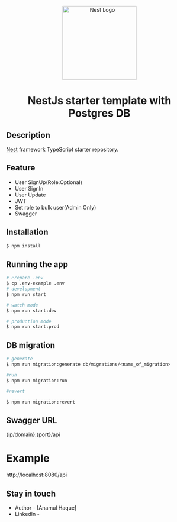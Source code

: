 <p align="center">
  <a href="http://nestjs.com/" target="blank"><img src="https://nestjs.com/img/logo-small.svg" width="200" alt="Nest Logo" /></a>
</p>

[circleci-image]: https://img.shields.io/circleci/build/github/nestjs/nest/master?token=abc123def456
[circleci-url]: https://circleci.com/gh/nestjs/nest

# <p align="center">NestJs starter template with Postgres DB</p>

</p>
  <!--[![Backers on Open Collective](https://opencollective.com/nest/backers/badge.svg)](https://opencollective.com/nest#backer)
  [![Sponsors on Open Collective](https://opencollective.com/nest/sponsors/badge.svg)](https://opencollective.com/nest#sponsor)-->

## Description

[Nest](https://github.com/nestjs/nest) framework TypeScript starter repository.

## Feature

<ul style="list-style-type:disc">
<li>User SignUp(Role:Optional) </li>
<li>User SignIn</li>
<li>User Update</li>
<li>JWT</li>
<li>Set role to bulk user(Admin Only)</li>
<li>Swagger </li>

</ul>

## Installation

```bash
$ npm install
```

## Running the app

```bash
# Prepare .env
$ cp .env-example .env
# development
$ npm run start

# watch mode
$ npm run start:dev

# production mode
$ npm run start:prod

```

## DB migration

```bash
# generate
$ npm run migration:generate db/migrations/<name_of_migration>

#run
$ npm run migration:run

#revert

$ npm run migration:revert

```

## Swagger URL

{ip/domain}:{port}/api

# Example

http://localhost:8080/api

## Stay in touch

- Author - [Anamul Haque]
- LinkedIn - [](www.linkedin.com/in/md-anamul-haque94)
